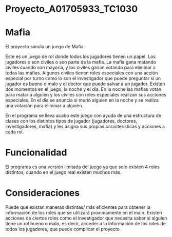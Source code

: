 # Proyecto_A01705933_TC1030
# Mafia 
El proyecto simula un juego de Mafia. 

Este es un juego de rol donde todos los jugadores tienen un papel. Los jugadores o son civiles o son parte de la mafia. La mafia gana matando civiles cuando son mayoría, y los civiles ganan votando para eliminar a todas las mafias. Algunos civiles tienen roles especiales con una acción especial por turno como lo son el investigador que puede preguntar si un jugador es bueno o malo y el doctor que puede salvar a un jugador. Existen dos momentos en el juego, la noche y el día. En la noche las mafias votan para matar a alguien y los civiles con roles especiales realizan sus acciones especiales. En el día se anuncia si murió alguien en la noche y se realiza una votación para eliminar a alguien. 

En el programa se lleva acabo este juego con ayuda de una estructura de clases con los distintos tipos de jugador (jugadores, doctores, investigadores, mafia) y les asigna sus propias características y acciones a cada rol.

# Funcionalidad
El programa es una versión limitada del juego ya que solo existen 4 roles distintos, cuando en el juego real existen muchos más. 

# Consideraciones 
Puede que existan maneras distintas/ más eficientes para obtener la información de los roles que se utilizará proximamente en el main. 
Existen acciones de ciertos roles como el investigador que necesita saber si alguien tiene un rol bueno o malo, es decir, acceder a la información de los roles de todos los jugadores, que puede complicar el proyecto. 


